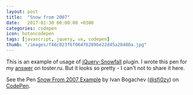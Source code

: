 ```yaml
---
layout: post
title:  "Snow from 2007"
date:   2017-01-30 00:00:00 +0300
categories: codepen
icon: hotoncodepen
tags: [javascript, jquery, ux, codepen]
thumb: "/images/f46c023f6f06476289be22d45a28480a.jpg"
---
```


This is an example of usage of <a href='https://github.com/loktar00/JQuery-Snowfall'>jQuery-Snowfall</a> plugin. I wrote this pen for my <a href='https://toster.ru/q/392648#answer_960282'>answer</a> on toster.ru. But it looks so pretty - I can't not to share it here.

<p data-height="428" data-theme-id="light" data-slug-hash="zNpPKZ" data-default-tab="result" data-user="sfi0zy" data-embed-version="2" data-pen-title="Snow From 2007 Example" class="codepen">See the Pen <a href="http://codepen.io/sfi0zy/pen/zNpPKZ/">Snow From 2007 Example</a> by Ivan Bogachev (<a href="http://codepen.io/sfi0zy">@sfi0zy</a>) on <a href="http://codepen.io">CodePen</a>.</p>
<script async src="https://production-assets.codepen.io/assets/embed/ei.js"></script>
